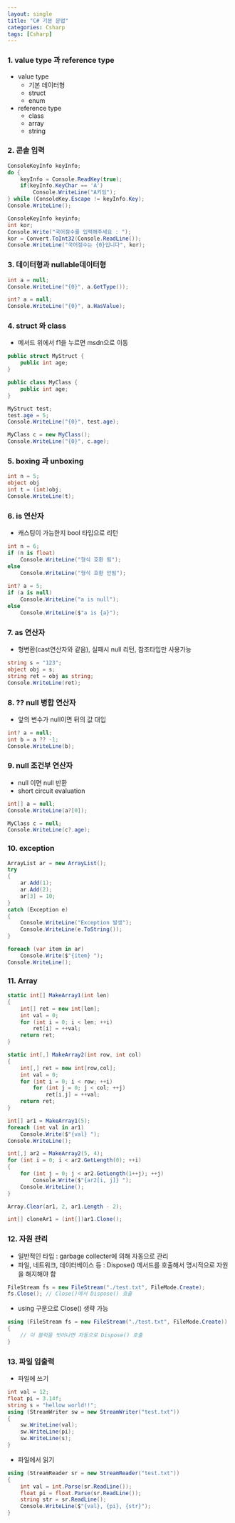 ```yaml
---
layout: single
title: "C# 기본 문법"
categories: Csharp
tags: [Csharp]
---
```


### 1. value type 과 reference type

- value type
  - 기본 데이터형
  - struct
  - enum
- reference type
  - class
  - array
  - string

### 2. 콘솔 입력

```csharp
ConsoleKeyInfo keyInfo;
do {
    keyInfo = Console.ReadKey(true);
    if(keyInfo.KeyChar == 'A')
        Console.WriteLine("A키임");
} while (ConsoleKey.Escape != keyInfo.Key);
Console.WriteLine();

ConsoleKeyInfo keyinfo;
int kor;
Console.Write("국어점수를 입력해주세요 : ");
kor = Convert.ToInt32(Console.ReadLine());
Console.WriteLine("국어점수는 {0}입니다", kor);
```

### 3. 데이터형과 nullable데이터형

```csharp
int a = null;
Console.WriteLine("{0}", a.GetType());

int? a = null;
Console.WriteLine("{0}", a.HasValue);
```

### 4. struct 와 class

- 메서드 위에서 f1을 누르면 msdn으로 이동

```csharp
public struct MyStruct {
    public int age;
}

public class MyClass {
    public int age;
}

MyStruct test;
test.age = 5;
Console.WriteLine("{0}", test.age);

MyClass c = new MyClass();
Console.WriteLine("{0}", c.age);
```

### 5. boxing 과 unboxing

```csharp
int n = 5;
object obj
int t = (int)obj;
Console.WriteLine(t);
```

### 6. is 연산자

- 캐스팅이 가능한지 bool 타입으로 리턴

```csharp
int n = 6;
if (n is float)
    Console.WriteLine("형식 호환 됨");
else
    Console.WriteLine("형식 호환 안됨");
  
int? a = 5;
if (a is null)
    Console.WriteLine("a is null");
else
    Console.WriteLine($"a is {a}");
```

### 7. as 연산자

- 형변환(cast연산자와 같음), 실패시 null 리턴, 참조타입만 사용가능

```csharp
string s = "123";
object obj = s;
string ret = obj as string;
Console.WriteLine(ret);
```

### 8. ?? null 병합 연산자

- 앞의 변수가 null이면 뒤의 값 대입

```csharp
int? a = null;
int b = a ?? -1;
Console.WriteLine(b);
```

### 9. null 조건부 연산자

- null 이면 null 반환
- short circuit evaluation

```csharp
int[] a = null;
Console.WriteLine(a?[0]);

MyClass c = null;
Console.WriteLine(c?.age);
```

### 10. exception

```csharp
ArrayList ar = new ArrayList();
try
{
    ar.Add(1);
    ar.Add(2);
    ar[3] = 10;
}
catch (Exception e)
{
    Console.WriteLine("Exception 발생");
    Console.WriteLine(e.ToString());
}

foreach (var item in ar)
    Console.Write($"{item} ");
Console.WriteLine();
```

### 11. Array

```csharp
static int[] MakeArray1(int len)
{
    int[] ret = new int[len];
    int val = 0;
    for (int i = 0; i < len; ++i)
        ret[i] = ++val;
    return ret;
}

static int[,] MakeArray2(int row, int col)
{
    int[,] ret = new int[row,col];
    int val = 0;
    for (int i = 0; i < row; ++i)
        for (int j = 0; j < col; ++j)
            ret[i,j] = ++val;
    return ret;
}

int[] ar1 = MakeArray1(5);
foreach (int val in ar1)
    Console.Write($"{val} ");
Console.WriteLine();

int[,] ar2 = MakeArray2(5, 4);
for (int i = 0; i < ar2.GetLength(0); ++i)
{
    for (int j = 0; j < ar2.GetLength(1++j); ++j)
        Console.Write($"{ar2[i, j]} ");
    Console.WriteLine();
}

Array.Clear(ar1, 2, ar1.Length - 2);

int[] cloneAr1 = (int[])ar1.Clone();
```

### 12. 자원 관리

- 일반적인 타입 : garbage collecter에 의해 자동으로 관리
- 파일, 네트워크, 데이터베이스 등 : Dispose() 메서드를 호출해서 명시적으로 자원을 해지해야 함

```csharp
FileStream fs = new FileStream("./test.txt", FileMode.Create);
fs.Close(); // Close()에서 Dispose() 호출
```

- using 구문으로 Close() 생략 가능

```csharp
using (FileStream fs = new FileStream("./test.txt", FileMode.Create))
{
    // 이 블럭을 벗어나면 자동으로 Dispose() 호출
}
```

### 13. 파일 입출력

- 파일에 쓰기

```csharp
int val = 12;
float pi = 3.14f;
string s = "hellow world!!";
using (StreamWriter sw = new StreamWriter("test.txt"))
{
    sw.WriteLine(val);
    sw.WriteLine(pi);
    sw.WriteLine(s);
}
```

- 파일에서 읽기

```csharp
using (StreamReader sr = new StreamReader("test.txt"))
{
    int val = int.Parse(sr.ReadLine());
    float pi = float.Parse(sr.ReadLine());
    string str = sr.ReadLine();
    Console.WriteLine($"{val}, {pi}, {str}");
}
```
